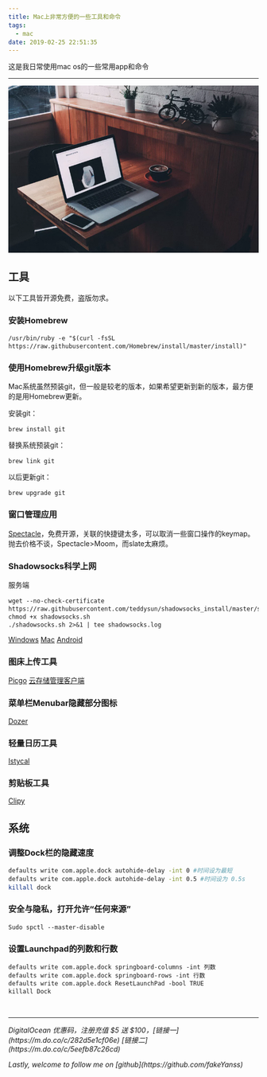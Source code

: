 ```yaml
---
title: Mac上非常方便的一些工具和命令
tags:
  - mac
date: 2019-02-25 22:51:35
---
```

这是我日常使用mac os的一些常用app和命令
<!--more-->

---

![](https://raw.githubusercontent.com/fakeYanss/imgplace/master/2019/20190224235353.png)

## 工具
以下工具皆开源免费，盗版勿求。
### 安装Homebrew
```
/usr/bin/ruby -e "$(curl -fsSL https://raw.githubusercontent.com/Homebrew/install/master/install)"
```

### 使用Homebrew升级git版本
Mac系统虽然预装git，但一般是较老的版本，如果希望更新到新的版本，最方便的是用Homebrew更新。

安装git：
```
brew install git
```
替换系统预装git：
```
brew link git
```
以后更新git：
```
brew upgrade git
```

### 窗口管理应用
[Spectacle](https://github.com/eczarny/spectacle)，免费开源，关联的快捷键太多，可以取消一些窗口操作的keymap。
抛去价格不谈，Spectacle>Moom，而slate太麻烦。

### Shadowsocks科学上网
服务端
```
wget --no-check-certificate https://raw.githubusercontent.com/teddysun/shadowsocks_install/master/shadowsocks.sh
chmod +x shadowsocks.sh
./shadowsocks.sh 2>&1 | tee shadowsocks.log
```
[Windows](https://github.com/shadowsocks/shadowsocks-windows)
[Mac](https://github.com/shadowsocks/ShadowsocksX-NG)
[Android](https://github.com/shadowsocks/shadowsocks-android)

### 图床上传工具
[Picgo](https://github.com/Molunerfinn/PicGo)
[云存储管理客户端](https://github.com/willnewii/qiniuClient)

### 菜单栏Menubar隐藏部分图标
[Dozer](https://github.com/DozerMapper/dozer)

### 轻量日历工具
[Istycal](https://github.com/sfsam/Itsycal)

### 剪贴板工具
[Clipy](https://github.com/Clipy/Clipy)

## 系统

### 调整Dock栏的隐藏速度
```bash
defaults write com.apple.dock autohide-delay -int 0 #时间设为最短
defaults write com.apple.dock autohide-delay -int 0.5 #时间设为 0.5s
killall dock
```

### 安全与隐私，打开允许“任何来源”
```
Sudo spctl --master-disable
```

### 设置Launchpad的列数和行数
```
defaults write com.apple.dock springboard-columns -int 列数
defaults write com.apple.dock springboard-rows -int 行数
defaults write com.apple.dock ResetLaunchPad -bool TRUE
killall Dock
```


<br>

---
<p id="div-border-left-red"><i>DigitalOcean 优惠码，注册充值 $5 送 $100，[链接一](https://m.do.co/c/282d5e1cf06e) [链接二](https://m.do.co/c/5eefb87c26cd)</i></p>
<p id="div-border-left-red"><i>Lastly, welcome to follow me on [github](https://github.com/fakeYanss)</i></p>